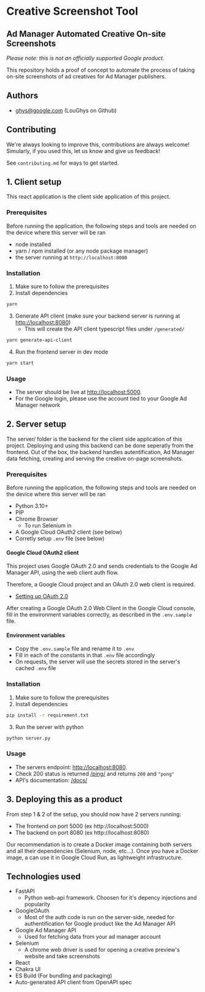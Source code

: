 
# Creative Screenshot Tool

## Ad Manager Automated Creative On-site Screenshots

*Please note: this is not an officially supported Google product.*

This repository holds a proof of concept to automate the process of taking on-site screenshots of ad creatives for Ad Manager publishers.

## Authors

- ghys@google.com (LouGhys on Github)

## Contributing

We're always looking to improve this, contributions are always welcome!
Simularly, if you used this, let us know and give us feedback!

See `contributing.md` for ways to get started.

## 1. Client setup

This react application is the client side application of this project.

### Prerequisites

Before running the application, the following steps and tools are needed on the device where this server will be ran

- node installed
- yarn / npm installed (or any node package manager)
- the server running at `http://localhost:8080`

### Installation

1. Make sure to follow the prerequisites
2. Install dependencies
```bash
yarn
```
3. Generate API client (make sure your backend server is running at  [http://localhost:8080](http://localhost:8080))
    - This will create the API client typescript files under `/generated/`
```bash
yarn generate-api-client
````
4. Run the frontend server in dev mode
```bash
yarn start
```

### Usage

- The server should be live at [http://localhost:5000](http://localhost:5000).
- For the Google login, please use the account tied to your Google Ad Manager network

## 2. Server setup

The server/ folder is the backend for the client side application of this project.
Deploying and using this backend can be done seperatly from the frontend. Out of the box, the backend handles autentification, Ad Manager data fetching, creating and serving the creative on-page screenshots.

### Prerequisites

Before running the application, the following steps and tools are needed on the device where this server will be ran

- Python 3.10+
- PIP
- Chrome Browser
    - To run Selenium in
- A Google Cloud OAuth2 client (see below)
- Corretly setup `.env` file (see below)

####  Google Cloud OAuth2 client

This project uses Google OAuth 2.0 and sends credentials to the Google Ad Manager API, using the web client auth flow.

Therefore, a Google Cloud project and an OAuth 2.0 web client is required.

- [Setting up OAuth 2.0](https://support.google.com/cloud/answer/6158849?hl=en)

After creating a Google OAuth 2.0 Web Client in the Google Cloud console, fill in the environment variables correctly, as described in the `.env.sample` file.

####  Environment variables

- Copy the `.env.sample` file and rename it to `.env`
- Fill in each of the constants in that `.env` file accordingly
- On requests, the server will use the secrets stored in the server's cached `.env` file


### Installation

1. Make sure to follow the prerequisites
2. Install dependencies
```bash
pip install -r requirement.txt
```
3. Run the server with python
```bash
python server.py
```

### Usage

- The servers endpoint: [http://localhost:8080](http://localhost:8080).
- Check 200 status is returned [/ping/](http://localhost:8080/ping/) and returns `200` and `"pong"`
- API's documentation: [/docs/](http://localhost:8080/docs/)


## 3. Deploying this as a product

From step 1 & 2 of the setup, you should now have 2 servers running:
- The frontend on port 5000 (ex http://localhost:5000)
- The backend on port 8080 (ex http://localhost:8080)

Our recommendation is to create a Docker image containing both servers and all their dependencies (Selenium, node, etc…). Once you have a Docker image, a can use it in Google Cloud Run, as lightweight infrastructure.


## Technologies used

- FastAPI
    - Python web-api framework. Choosen for it's depency injections and popularity
- GoogleOAuth
    - Most of the auth code is run on the server-side, needed for authentification for Google product like the Ad Manager API
- Google Ad Manager API
    - Used for fetching data from your ad manager account
- Selenium
    - A chrome web driver is used for opening a creative preview's website and take screenshots
- React
- Chakra UI
- ES Build (For bundling and packaging)
- Auto-generated API client from OpenAPI spec


